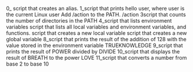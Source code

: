 0_ script that creates an alias.
1_script that prints hello user, where user is the current Linux user
Add /action to the PATH. /action
3script that counts the number of directories in the PATH
4_script that lists environment variables
script that lists all local variables and environment variables, and functions.
script that creates a new local variable
script that creates a new global variable
8_script that prints the result of the addition of 128 with the value stored in the environment variable TRUEKNOWLEDGE
9_script that prints the result of POWER divided by DIVIDE
10_script that displays the result of BREATH to the power LOVE
11_script that converts a number from base 2 to base 10
